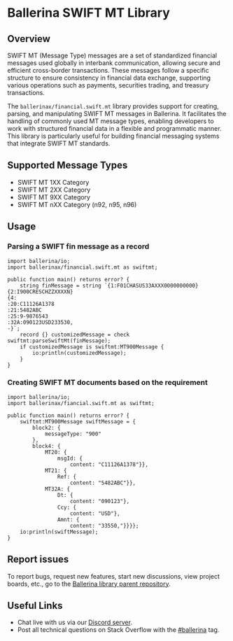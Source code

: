 # Ballerina SWIFT MT Library

## Overview

SWIFT MT (Message Type) messages are a set of standardized financial messages used globally in interbank communication, allowing secure and efficient cross-border transactions. These messages follow a specific structure to ensure consistency in financial data exchange, supporting various operations such as payments, securities trading, and treasury transactions.

The `ballerinax/financial.swift.mt` library provides support for creating, parsing, and manipulating SWIFT MT messages in Ballerina. It facilitates the handling of commonly used MT message types, enabling developers to work with structured financial data in a flexible and programmatic manner. This library is particularly useful for building financial messaging systems that integrate SWIFT MT standards. 

## Supported Message Types

- SWIFT MT 1XX Category
- SWIFT MT 2XX Category
- SWIFT MT 9XX Category
- SWIFT MT nXX Category (n92, n95, n96)

## Usage

### Parsing a SWIFT fin message as a record

```ballerina
import ballerina/io;
import ballerinax/financial.swift.mt as swiftmt;

public function main() returns error? {
    string finMessage = string `{1:F01CHASUS33AXXX0000000000}
{2:I900CRESCHZZXXXXN}
{4:
:20:C11126A1378
:21:5482ABC
:25:9-9876543
:32A:090123USD233530,
-}`;  
    record {} customizedMessage = check swiftmt:parseSwiftMt(finMessage);
    if customizedMessage is swiftmt:MT900Message {
        io:println(customizedMessage);
    }
}
```

### Creating SWIFT MT documents based on the requirement

```ballerina
import ballerina/io;
import ballerinax/fiancial.swift.mt as swiftmt;

public function main() returns error? {
    swiftmt:MT900Message swiftMessage = { 
        block2: {
            messageType: "900"
        }, 
        block4: {
            MT20: { 
                msgId: {
                    content: "C11126A1378"}}, 
            MT21: {
                Ref: {
                    content: "5482ABC"}}, 
            MT32A: {
                Dt: {
                    content: "090123"},  
                Ccy: {
                    content: "USD"}, 
                Amnt: {
                    content: "33550,"}}}};
    io:println(swiftMessage);
}
```

## Report issues

To report bugs, request new features, start new discussions, view project boards, etc., go to the [Ballerina library parent repository](https://github.com/ballerina-platform/ballerina-library).

## Useful Links

- Chat live with us via our [Discord server](https://discord.gg/ballerinalang).
- Post all technical questions on Stack Overflow with the [#ballerina](https://stackoverflow.com/questions/tagged/ballerina) tag.
